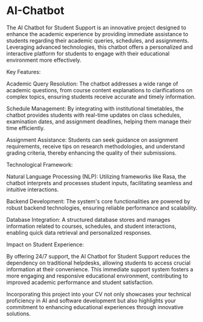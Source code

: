 # AI-Chatbot

The AI Chatbot for Student Support is an innovative project designed to enhance the academic experience by providing immediate assistance to students regarding their academic queries, schedules, and assignments. Leveraging advanced technologies, this chatbot offers a personalized and interactive platform for students to engage with their educational environment more effectively.

Key Features:

Academic Query Resolution: The chatbot addresses a wide range of academic questions, from course content explanations to clarifications on complex topics, ensuring students receive accurate and timely information.

Schedule Management: By integrating with institutional timetables, the chatbot provides students with real-time updates on class schedules, examination dates, and assignment deadlines, helping them manage their time efficiently.

Assignment Assistance: Students can seek guidance on assignment requirements, receive tips on research methodologies, and understand grading criteria, thereby enhancing the quality of their submissions.

Technological Framework:

Natural Language Processing (NLP): Utilizing frameworks like Rasa, the chatbot interprets and processes student inputs, facilitating seamless and intuitive interactions.

Backend Development: The system's core functionalities are powered by robust backend technologies, ensuring reliable performance and scalability.

Database Integration: A structured database stores and manages information related to courses, schedules, and student interactions, enabling quick data retrieval and personalized responses.

Impact on Student Experience:

By offering 24/7 support, the AI Chatbot for Student Support reduces the dependency on traditional helpdesks, allowing students to access crucial information at their convenience. This immediate support system fosters a more engaging and responsive educational environment, contributing to improved academic performance and student satisfaction.

Incorporating this project into your CV not only showcases your technical proficiency in AI and software development but also highlights your commitment to enhancing educational experiences through innovative solutions.

